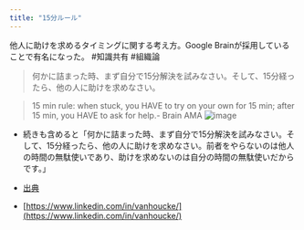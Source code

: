 ```yaml
---
title: "15分ルール"
---
```


他人に助けを求めるタイミングに関する考え方。Google Brainが採用していることで有名になった。 #知識共有 #組織論

> 何かに詰まった時、まず自分で15分解決を試みなさい。そして、15分経ったら、他の人に助けを求めなさい。

> 15 min rule: when stuck, you HAVE to try on your own for 15 min; after 15 min, you HAVE to ask for help.- Brain AMA
![image](https://gyazo.com/6fb54d83a65416b66c7744c5b69c8ac3/thumb/1000)
- 続きも含めると「何かに詰まった時、まず自分で15分解決を試みなさい。そして、15分経ったら、他の人に助けを求めなさい。前者をやらないのは他人の時間の無駄使いであり、助けを求めないのは自分の時間の無駄使いだからです。」
- [出典](https://twitter.com/math_rachel/status/764931533383749632)

- [https://www.linkedin.com/in/vanhoucke/](https://www.linkedin.com/in/vanhoucke/)